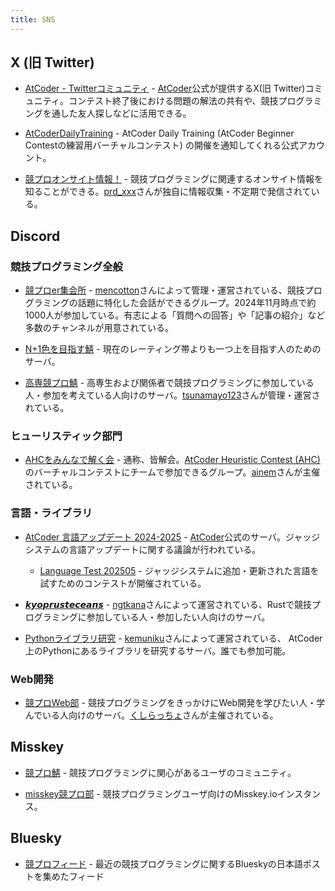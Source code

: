 ```yaml
---
title: SNS
---
```


## X (旧 Twitter)

- [AtCoder - Twitterコミュニティ](https://twitter.com/atcoder/status/1502641775609249793) - [AtCoder](https://atcoder.jp/)公式が提供するX(旧 Twitter)コミュニティ。コンテスト終了後における問題の解法の共有や、競技プログラミングを通した友人探しなどに活用できる。

- [AtCoderDailyTraining](https://twitter.com/atcoder_adt) - AtCoder Daily Training (AtCoder Beginner Contestの練習用バーチャルコンテスト) の開催を通知してくれる公式アカウント。

- [競プロオンサイト情報！](https://twitter.com/kyopro_onsite) - 競技プログラミングに関連するオンサイト情報を知ることができる。[prd_xxx](https://atcoder.jp/users/prd_xxx)さんが独自に情報収集・不定期で発信されている。

## Discord

### 競技プログラミング全般

- [競プロer集会所](http://discord.gg/2xCjYvK) - [mencotton](https://atcoder.jp/users/mencotton)さんによって管理・運営されている、競技プログラミングの話題に特化した会話ができるグループ。2024年11月時点で約1000人が参加している。有志による「質問への回答」や「記事の紹介」など多数のチャンネルが用意されている。

- [N+1色を目指す鯖](https://discord.com/invite/vNHVTVXq) - 現在のレーティング帯よりも一つ上を目指す人のためのサーバ。

- [高専競プロ鯖](https://discord.com/invite/nhMReq9nMz) - 高専生および関係者で競技プログラミングに参加している人・参加を考えている人向けのサーバ。[tsunamayo123](https://atcoder.jp/users/tsunamayo123)さんが管理・運営されている。

### ヒューリスティック部門

- [AHCをみんなで解く会](https://discord.com/invite/ehyVPQ2sVt) - 通称、皆解会。[AtCoder Heuristic Contest (AHC)](https://atcoder.jp/contests/archive?ratedType=4&category=0&keyword=AtCoder+Heuristic+Contest)のバーチャルコンテストにチームで参加できるグループ。[ainem](https://atcoder.jp/users/ainem)さんが主催されている。

### 言語・ライブラリ

- [AtCoder 言語アップデート 2024-2025](https://discord.com/invite/NQ3PZQkq7M) - [AtCoder](https://atcoder.jp/)公式のサーバ。ジャッジシステムの言語アップデートに関する議論が行われている。
    - [Language Test 202505](https://atcoder.jp/contests/language-test-202505) - ジャッジシステムに追加・更新された言語を試すためのコンテストが開催されている。

- [𝙠𝙮𝙤𝙥𝙧𝙪𝙨𝙩𝙚𝙘𝙚𝙖𝙣𝙨](https://discord.gg/RmRCzPnFPc) - [ngtkana](https://atcoder.jp/users/ngtkana)さんによって運営されている、Rustで競技プログラミングに参加している人・参加したい人向けのサーバ。

- [Pythonライブラリ研究](https://discord.com/invite/rPWuuGRha2) - [kemuniku](https://atcoder.jp/users/kemuniku)さんによって運営されている、 AtCoder上のPythonにあるライブラリを研究するサーバ。誰でも参加可能。

### Web開発

- [競プロWeb部](https://discord.com/invite/Kp5Ygvh9) - 競技プログラミングをきっかけにWeb開発を学びたい人・学んでいる人向けのサーバ。[くしらっちょ](https://twitter.com/kusirakusira)さんが主催されている。

## Misskey

- [競プロ鯖](https://misskey.kyoupro.com/) - 競技プログラミングに関心があるユーザのコミュニティ。

- [misskey競プロ部](https://misskey.io/channels/9b1va5xjkr) - 競技プログラミングユーザ向けのMisskey.ioインスタンス。

## Bluesky

- [競プロフィード](https://bsky.app/profile/did:plc:oxqrfur74k6qr4xy4g3clfe3/feed/aaahi3lkvvr6i) - 最近の競技プログラミングに関するBlueskyの日本語ポストを集めたフィード
